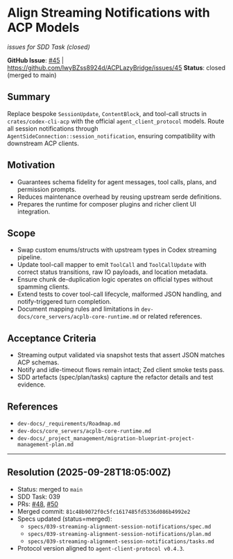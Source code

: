# Align Streaming Notifications with ACP Models

_issues for SDD Task (closed)_

**GitHub Issue**: [#45](dev-docs/_issues_drafts/closed/#45-streaming-alignment-session-notifications.md) | <https://github.com/lwyBZss8924d/ACPLazyBridge/issues/45>
**Status**: closed (merged to main)

## Summary

Replace bespoke `SessionUpdate`, `ContentBlock`, and tool-call structs in `crates/codex-cli-acp` with the official `agent_client_protocol` models. Route all session notifications through `AgentSideConnection::session_notification`, ensuring compatibility with downstream ACP clients.

## Motivation

- Guarantees schema fidelity for agent messages, tool calls, plans, and permission prompts.
- Reduces maintenance overhead by reusing upstream serde definitions.
- Prepares the runtime for composer plugins and richer client UI integration.

## Scope

- Swap custom enums/structs with upstream types in Codex streaming pipeline.
- Update tool-call mapper to emit `ToolCall` and `ToolCallUpdate` with correct status transitions, raw IO payloads, and location metadata.
- Ensure chunk de-duplication logic operates on official types without spamming clients.
- Extend tests to cover tool-call lifecycle, malformed JSON handling, and notify-triggered turn completion.
- Document mapping rules and limitations in `dev-docs/core_servers/acplb-core-runtime.md` or related references.

## Acceptance Criteria

- Streaming output validated via snapshot tests that assert JSON matches ACP schemas.
- Notify and idle-timeout flows remain intact; Zed client smoke tests pass.
- SDD artefacts (spec/plan/tasks) capture the refactor details and test evidence.

## References

- `dev-docs/_requirements/Roadmap.md`
- `dev-docs/core_servers/acplb-core-runtime.md`
- `dev-docs/_project_management/migration-blueprint-project-management-plan.md`

---

## Resolution (2025-09-28T18:05:00Z)

- Status: merged to `main`
- SDD Task: 039
- PRs: [#48](https://github.com/lwyBZss8924d/ACPLazyBridge/pull/48), [#50](https://github.com/lwyBZss8924d/ACPLazyBridge/pull/50)
- Merged commit: `81c48b9072f0c5fc1617485fd5336d086b4992e2`
- Specs updated (status=merged):
    - `specs/039-streaming-alignment-session-notifications/spec.md`
    - `specs/039-streaming-alignment-session-notifications/plan.md`
    - `specs/039-streaming-alignment-session-notifications/tasks.md`
- Protocol version aligned to `agent-client-protocol v0.4.3`.
